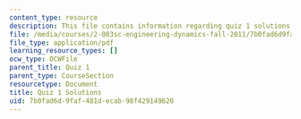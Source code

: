 ```yaml
---
content_type: resource
description: This file contains information regarding quiz 1 solutions.
file: /media/courses/2-003sc-engineering-dynamics-fall-2011/7b0fad6d9faf481decab98f429149620_MIT2_003SCF11_quiz1Sol.pdf
file_type: application/pdf
learning_resource_types: []
ocw_type: OCWFile
parent_title: Quiz 1
parent_type: CourseSection
resourcetype: Document
title: Quiz 1 Solutions
uid: 7b0fad6d-9faf-481d-ecab-98f429149620
---
```

